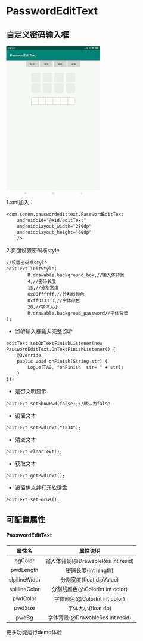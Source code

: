 # PasswordEditText
自定义密码输入框
-------
<img src="https://github.com/senonwx/PasswordEditText/blob/master/screen.gif" width="50%"><img/><br/>
1.xml加入：   
```
<com.senon.passwordedittext.PasswordEditText
    android:id="@+id/editText"
    android:layout_width="280dp"
    android:layout_height="60dp"
    />
```
2.页面设置密码框style
```
//设置密码框style
editText.initStyle(
        R.drawable.background_box,//输入体背景
        4,//密码长度
        15,//分割宽度
        0x00ffffff,//分割线颜色
        0xff333333,//字体颜色
        20,//字体大小
        R.drawable.backgroud_password//字体背景
);
```
* 监听输入框输入完整监听
```
editText.setOnTextFinishListener(new PasswordEditText.OnTextFinishListener() {
    @Override
    public void onFinish(String str) {
        Log.e(TAG, "onFinish  str= " + str);
    }
});
```
* 是否文明显示 
```
editText.setShowPwd(false);//默认为false
```
* 设置文本 
```
editText.setPwdText("1234");
```
* 清空文本 
```
editText.clearText();
```
* 获取文本 
```
editText.getPwdText();
```
* 设置焦点并打开软键盘 
```
editText.setFocus();
```
## 可配置属性

#### PasswordEditText

属性名 | 属性说明
:---:|:---:
bgColor | 输入体背景(@DrawableRes int resid)
pwdLength | 密码长度(int length)
slpilineWidth | 分割宽度(float dipValue)
splilineColor | 分割线颜色(@ColorInt int color)
pwdColor | 字体颜色(@ColorInt int color)
pwdSize | 字体大小(float dp)
pwdBg | 字体背景(@DrawableRes int resid)

更多功能运行demo体验


